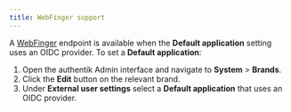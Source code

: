 ```yaml
---
title: WebFinger support
---
```


A [WebFinger](https://webfinger.net/) endpoint is available when the **Default application** setting uses an OIDC provider. To set a **Default application**:

1. Open the authentik Admin interface and navigate to **System** > **Brands**.
2. Click the **Edit** button on the relevant brand.
3. Under **External user settings** select a **Default application** that uses an OIDC provider.
